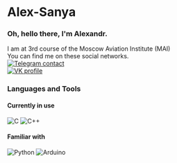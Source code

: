 # Alex-Sanya


### Oh, hello there, I'm Alexandr.
I am at 3rd course of the Moscow Aviation Institute (MAI)  
You can find me on these social networks.  
[![Telegram contact][telegram_badge]][telegram_link]  
[![VK profile][vk_badge]][vk_link]


### Languages and Tools

#### Currently in use
![C](https://img.shields.io/badge/C-3776AB?style=for-the-badge&logo=c&logoColor=white)
![C++](https://img.shields.io/badge/C%2B%2B-00599C?style=for-the-badge&logo=c%2B%2B&logoColor=white)
#### Familiar with
![Python](https://img.shields.io/badge/python-007ec6?style=for-the-badge&logo=python&logoColor=yellow)
![Arduino](https://img.shields.io/badge/Arduino-00878F?style=for-the-badge&logo=Arduino&logoColor=white)


[telegram_link]: https://t.me/AlexSanya1337
[telegram_badge]: https://img.shields.io/badge/Telegram-2CA5E0?style=for-the-badge&logo=telegram&logoColor=white

[vk_link]: https://vk.com/sasha_kutsikov
[vk_badge]: https://img.shields.io/badge/VKontakte-%232E87FB.svg?&style=for-the-badge&logo=vk&logoColor=white 
